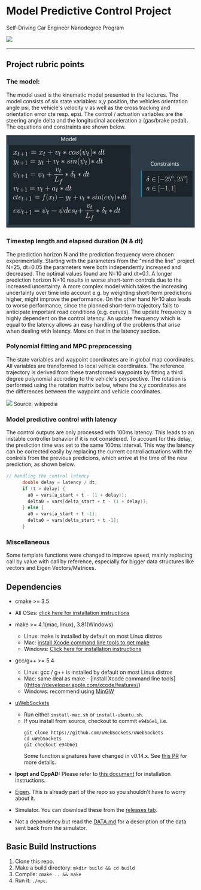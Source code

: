 # Model Predictive Control Project
Self-Driving Car Engineer Nanodegree Program

![](https://media.giphy.com/media/BZUXTEvJSPsUo/giphy.gif)

---

## Project rubric points

### The model: 
The model used is the kinematic model presented in the lectures. The model consists of six state variables: x,y position, the vehicles orientation angle psi, the vehicle's velocity v as well as the cross tracking and orientation error cte resp. epsi. The control / actuation variables are the steering angle delta and the longitudinal acceleration a (gas/brake pedal). The equations and constraints are shown below.

![](res/model_equations.png)

### Timestep length and elapsed duration (N & dt)
The prediction horizon N and the prediction frequency were chosen experimentally. 
Starting with the parameters from the "mind the line" project N=25, dt=0.05 the parameters were both independently increased and decreased. The optimal values found are N=10 and dt=0.1. A longer prediction horizon N>10 results in worse short-term controls due to the  increased uncertainty. A more complex model which takes the increasing uncertainty over time into account e.g. by weighting short-term predictions higher, might improve the performance.
On the other hand N<10 also leads to worse performance, since the planned short-term trajectory fails to anticipate important road conditions (e.g. curves).
The update frequency is highly dependent on the control latency. An update frequency which is equal to the latency allows an easy handling of the problems that arise when dealing with latency. More on that in the latency section.

### Polynomial fitting and MPC preprocessing
The state variables and waypoint coordinates are in global map coordinates. 
All variables are transformed to local vehicle coordinates. The reference trajectory is 
derived from these transformed waypoints by fitting a third degree polynomial accroding to the vehicle's perspective. The rotation is performed using the rotation matrix below, where the x,y coordinates are the differences between the waypoint and vehicle coordinates.

![](https://wikimedia.org/api/rest_v1/media/math/render/svg/50622f9a4a7ba2961f5df5f7e0882983cf2f1d2f)
Source: wikipedia

### Model predictive control with latency
The control outputs are only processed with 100ms latency. This leads to an instable controller behavior if it is not considered. 
To account for this delay, the prediction time was set to the same 100ms interval. This way 
the latency can be corrected easily by replacing the current control actuations with the 
controls from the previous predicions, which arrive at the time of the new prediction, as shown below.

```c++
// handling the control latency
      double delay = latency / dt;
      if (t > delay) {
        a0 = vars[a_start + t - (1 + delay)];
        delta0 = vars[delta_start + t - (1 + delay)];
      } else {
        a0 = vars[a_start + t -1];
        delta0 = vars[delta_start + t -1];
      }
```

### Miscellaneous
Some template functions were changed to improve speed, mainly replacing call by value with call by reference, especially for bigger data structures like vectors and Eigen Vectors/Matrices.







## Dependencies

* cmake >= 3.5
 * All OSes: [click here for installation instructions](https://cmake.org/install/)
* make >= 4.1(mac, linux), 3.81(Windows)
  * Linux: make is installed by default on most Linux distros
  * Mac: [install Xcode command line tools to get make](https://developer.apple.com/xcode/features/)
  * Windows: [Click here for installation instructions](http://gnuwin32.sourceforge.net/packages/make.htm)
* gcc/g++ >= 5.4
  * Linux: gcc / g++ is installed by default on most Linux distros
  * Mac: same deal as make - [install Xcode command line tools]((https://developer.apple.com/xcode/features/)
  * Windows: recommend using [MinGW](http://www.mingw.org/)
* [uWebSockets](https://github.com/uWebSockets/uWebSockets)
  * Run either `install-mac.sh` or `install-ubuntu.sh`.
  * If you install from source, checkout to commit `e94b6e1`, i.e.
    ```
    git clone https://github.com/uWebSockets/uWebSockets
    cd uWebSockets
    git checkout e94b6e1
    ```
    Some function signatures have changed in v0.14.x. See [this PR](https://github.com/udacity/CarND-MPC-Project/pull/3) for more details.

* **Ipopt and CppAD:** Please refer to [this document](https://github.com/udacity/CarND-MPC-Project/blob/master/install_Ipopt_CppAD.md) for installation instructions.
* [Eigen](http://eigen.tuxfamily.org/index.php?title=Main_Page). This is already part of the repo so you shouldn't have to worry about it.
* Simulator. You can download these from the [releases tab](https://github.com/udacity/self-driving-car-sim/releases).
* Not a dependency but read the [DATA.md](./DATA.md) for a description of the data sent back from the simulator.


## Basic Build Instructions

1. Clone this repo.
2. Make a build directory: `mkdir build && cd build`
3. Compile: `cmake .. && make`
4. Run it: `./mpc`.

